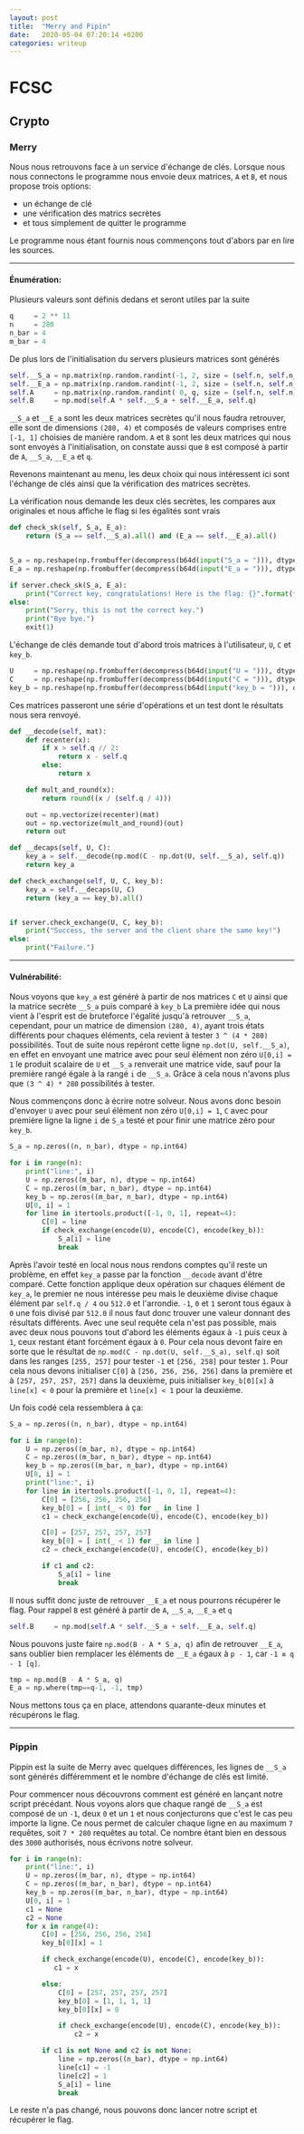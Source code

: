 ```yaml
---
layout: post
title:  "Merry and Pipin"
date:   2020-05-04 07:20:14 +0200
categories: writeup
---
```


# FCSC

## Crypto

### Merry

Nous nous retrouvons face à un service d'échange de clés. Lorsque nous nous connectons le programme nous envoie deux matrices, `A` et `B`, et nous propose trois options: 
- un échange de clé 
- une vérification des matrics secrètes
- et tous simplement de quitter le programme

Le programme nous étant fournis nous commençons tout d'abors par en lire les sources.

----------

#### Énumération:

Plusieurs valeurs sont définis dedans et seront utiles par la suite
```python
q     = 2 ** 11
n     = 280
n_bar = 4
m_bar = 4
```
De plus lors de l'initialisation du servers plusieurs matrices sont générés
```python
self.__S_a = np.matrix(np.random.randint(-1, 2, size = (self.n, self.n_bar)))
self.__E_a = np.matrix(np.random.randint(-1, 2, size = (self.n, self.n_bar)))
self.A     = np.matrix(np.random.randint( 0, q, size = (self.n, self.n)))
self.B     = np.mod(self.A * self.__S_a + self.__E_a, self.q)
```
`__S_a` et `__E_a` sont les deux matrices secrètes qu'il nous faudra retrouver, elle sont de dimensions `(280, 4)` et composés de valeurs comprises entre `[-1, 1]` choisies de manière random.
`A` et `B` sont les deux matrices qui nous sont envoyés à l'initialisation, on constate aussi que `B` est composé à partir de `A`, `__S_a`, `__E_a` et `q`.

Revenons maintenant au menu, les deux choix qui nous intéressent ici sont l'échange de clés ainsi que la vérification des matrices secrètes.

La vérification nous demande les deux clés secrètes, les compares aux originales et nous affiche le flag si les égalités sont vrais
```python
def check_sk(self, S_a, E_a):
    return (S_a == self.__S_a).all() and (E_a == self.__E_a).all()


S_a = np.reshape(np.frombuffer(decompress(b64d(input("S_a = "))), dtype = np.int64), (n, n_bar))
E_a = np.reshape(np.frombuffer(decompress(b64d(input("E_a = "))), dtype = np.int64), (n, n_bar))

if server.check_sk(S_a, E_a):
    print("Correct key, congratulations! Here is the flag: {}".format(flag))
else:
    print("Sorry, this is not the correct key.")
    print("Bye bye.")
    exit(1)
```

L'échange de clés demande tout d'abord trois matrices à l'utilisateur, `U`, `C` et `key_b`.
```python
U     = np.reshape(np.frombuffer(decompress(b64d(input("U = "))), dtype = np.int64), (m_bar, n))
C     = np.reshape(np.frombuffer(decompress(b64d(input("C = "))), dtype = np.int64), (m_bar, n_bar))
key_b = np.reshape(np.frombuffer(decompress(b64d(input("key_b = "))), dtype = np.int64), (m_bar, n_bar))
```
Ces matrices passeront une série d'opérations et un test dont le résultats nous sera renvoyé.
```python
def __decode(self, mat):
    def recenter(x):
        if x > self.q // 2:
            return x - self.q
        else:
            return x

    def mult_and_round(x):
        return round((x / (self.q / 4)))

    out = np.vectorize(recenter)(mat)
    out = np.vectorize(mult_and_round)(out)
    return out

def __decaps(self, U, C):
    key_a = self.__decode(np.mod(C - np.dot(U, self.__S_a), self.q))
    return key_a

def check_exchange(self, U, C, key_b):
    key_a = self.__decaps(U, C)
    return (key_a == key_b).all()


if server.check_exchange(U, C, key_b):
    print("Success, the server and the client share the same key!")
else:
    print("Failure.")
```

----------

#### Vulnérabilité:

Nous voyons que `key_a` est généré à partir de nos matrices `C` et `U` ainsi que la matrice secrète `__S_a` puis comparé à `key_b`
La première idée qui nous vient à l'esprit est de bruteforce l'égalité jusqu'à retrouver `__S_a`, cependant, pour un matrice de dimension `(280, 4)`, ayant trois états différents pour chaques éléments, cela revient à tester `3 ^ (4 * 280)` possibilités.
Tout de suite nous repéront cette ligne `np.dot(U, self.__S_a)`, en effet en envoyant une matrice avec pour seul élément non zéro `U[0,i] = 1` le produit scalaire de `U` et `__S_a` renverait une matrice vide, sauf pour la première rangé égale à la rangé `i` de `__S_a`. Grâce à cela nous n'avons plus que `(3 ^ 4) * 280` possibilités à tester.

Nous commençons donc à écrire notre solveur.
Nous avons donc besoin d'envoyer `U` avec pour seul élément non zéro `U[0,i] = 1`, `C` avec pour première ligne la ligne `i` de `S_a` testé et pour finir une matrice zéro pour `key_b`.
```python
S_a = np.zeros((n, n_bar), dtype = np.int64)

for i in range(n):
    print("line:", i)
    U = np.zeros((m_bar, n), dtype = np.int64)
    C = np.zeros((m_bar, n_bar), dtype = np.int64)
    key_b = np.zeros((m_bar, n_bar), dtype = np.int64)
    U[0, i] = 1
    for line in itertools.product([-1, 0, 1], repeat=4):
        C[0] = line
        if check_exchange(encode(U), encode(C), encode(key_b)):
            S_a[i] = line
            break
```
Après l'avoir testé en local nous nous rendons comptes qu'il reste un problème, en effet `key_a` passe par la fonction `__decode` avant d'être comparé.
Cette fonction applique deux opération sur chaques élément de `key_a`, le premier ne nous intéresse peu mais le deuxième divise chaque élément par `self.q / 4` ou `512.0` et l'arrondie.
`-1`, `0` et `1` seront tous égaux à `0` une fois divisé par `512.0` il nous faut donc trouver une valeur donnant des résultats différents.
Avec une seul requête cela n'est pas possible, mais avec deux nous pouvons tout d'abord les éléments égaux à `-1` puis ceux à `1`, ceux restant étant forcément égaux à `0`.
Pour cela nous devont faire en sorte que le résultat de `np.mod(C - np.dot(U, self.__S_a), self.q)` soit dans les ranges `[255, 257]` pour tester `-1` et `[256, 258]` pour tester `1`.
Pour cela nous devons initialiser `C[0]` à `[256, 256, 256, 256]` dans la première et à `[257, 257, 257, 257]` dans la deuxième, puis initialiser `key_b[0][x]` à `line[x] < 0` pour la première et `line[x] < 1` pour la deuxième.

Un fois codé cela ressemblera à ça:
```python
S_a = np.zeros((n, n_bar), dtype = np.int64)

for i in range(n):
    U = np.zeros((m_bar, n), dtype = np.int64)
    C = np.zeros((m_bar, n_bar), dtype = np.int64)
    key_b = np.zeros((m_bar, n_bar), dtype = np.int64)
    U[0, i] = 1
    print("line:", i)
    for line in itertools.product([-1, 0, 1], repeat=4):
        C[0] = [256, 256, 256, 256]
        key_b[0] = [ int(_ < 0) for _ in line ]
        c1 = check_exchange(encode(U), encode(C), encode(key_b))

        C[0] = [257, 257, 257, 257]
        key_b[0] = [ int(_ < 1) for _ in line ]
        c2 = check_exchange(encode(U), encode(C), encode(key_b))

        if c1 and c2:
            S_a[i] = line
            break
```

Il nous suffit donc juste de retrouver `__E_a` et nous pourrons récupérer le flag.
Pour rappel `B` est généré à partir de `A`, `__S_a`, `__E_a` et `q`
```python
self.B     = np.mod(self.A * self.__S_a + self.__E_a, self.q)
```

Nous pouvons juste faire `np.mod(B - A * S_a, q)`  afin de retrouver `__E_a`, sans oublier bien remplacer les éléments de `__E_a` égaux à `p - 1`, car `-1 ≡ q - 1 [q]`.

```python
tmp = np.mod(B - A * S_a, q)
E_a = np.where(tmp==q-1, -1, tmp)
```

Nous mettons tous ça en place, attendons quarante-deux minutes et récupérons le flag.

----------

### Pippin

Pippin est la suite de Merry avec quelques différences, les lignes de `__S_a` sont générés différemment et le nombre d'échange de clés est limité.

Pour commencer nous découvrons comment est généré en lançant notre script précédant. Nous voyons alors que chaque rangé de `__S_a` est composé de un `-1`, deux `0` et un `1` et nous conjecturons que c'est le cas peu importe la ligne.
Ce nous permet de calculer chaque ligne en au maximum `7` requêtes, soit `7 * 280` requêtes au total.
Ce nombre étant bien en dessous des `3000` authorisés, nous écrivons notre solveur.

```python
for i in range(n):
    print("line:", i)
    U = np.zeros((m_bar, n), dtype = np.int64)
    C = np.zeros((m_bar, n_bar), dtype = np.int64)
    key_b = np.zeros((m_bar, n_bar), dtype = np.int64)
    U[0, i] = 1
    c1 = None
    c2 = None
    for x in range(4):
        C[0] = [256, 256, 256, 256]
        key_b[0][x] = 1

        if check_exchange(encode(U), encode(C), encode(key_b)):
           c1 = x

        else:
            C[0] = [257, 257, 257, 257]
            key_b[0] = [1, 1, 1, 1]
            key_b[0][x] = 0

            if check_exchange(encode(U), encode(C), encode(key_b)):
                c2 = x

        if c1 is not None and c2 is not None:
            line = np.zeros((n_bar), dtype = np.int64)
            line[c1] = -1
            line[c2] = 1
            S_a[i] = line
            break
```

Le reste n'a pas changé, nous pouvons donc lancer notre script et récupérer le flag.
